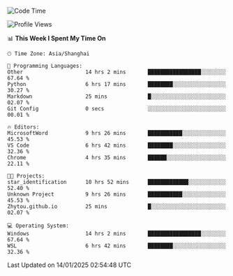 <!--START_SECTION:waka-->
![Code Time](http://img.shields.io/badge/Code%20Time-2%2C210%20hrs%2017%20mins-blue)

![Profile Views](http://img.shields.io/badge/Profile%20Views-1-blue)

📊 **This Week I Spent My Time On** 

```text
🕑︎ Time Zone: Asia/Shanghai

💬 Programming Languages: 
Other                    14 hrs 2 mins       █████████████████░░░░░░░░   67.64 % 
Python                   6 hrs 17 mins       ████████░░░░░░░░░░░░░░░░░   30.27 % 
Markdown                 25 mins             █░░░░░░░░░░░░░░░░░░░░░░░░   02.07 % 
Git Config               0 secs              ░░░░░░░░░░░░░░░░░░░░░░░░░   00.01 % 

🔥 Editors: 
MicrosoftWord            9 hrs 26 mins       ███████████░░░░░░░░░░░░░░   45.53 % 
VS Code                  6 hrs 42 mins       ████████░░░░░░░░░░░░░░░░░   32.36 % 
Chrome                   4 hrs 35 mins       ██████░░░░░░░░░░░░░░░░░░░   22.11 % 

🐱‍💻 Projects: 
star_identification      10 hrs 52 mins      █████████████░░░░░░░░░░░░   52.40 % 
Unknown Project          9 hrs 26 mins       ███████████░░░░░░░░░░░░░░   45.53 % 
Zhytou.github.io         25 mins             █░░░░░░░░░░░░░░░░░░░░░░░░   02.07 % 

💻 Operating System: 
Windows                  14 hrs 2 mins       █████████████████░░░░░░░░   67.64 % 
WSL                      6 hrs 42 mins       ████████░░░░░░░░░░░░░░░░░   32.36 % 
```


 Last Updated on 14/01/2025 02:54:48 UTC
<!--END_SECTION:waka-->